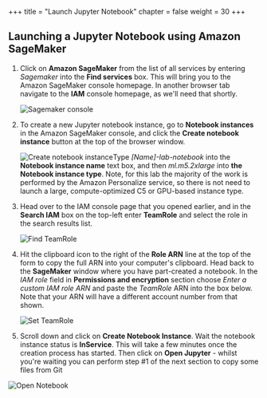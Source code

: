 +++
title = "Launch Jupyter Notebook"
chapter = false
weight = 30
+++

## Launching a Jupyter Notebook using Amazon SageMaker

1. Click on **Amazon SageMaker** from the list of all services by entering *Sagemaker* into the **Find services** box.  This will bring you to the Amazon SageMaker console homepage.  In another browser tab navigate to the **IAM** console homepage, as we'll need that shortly.

   ![Sagemaker console](/images/consoleSMSelect.png)

2. To create a new Jupyter notebook instance, go to **Notebook instances** in the Amazon SageMaker console, and click the **Create notebook instance** button at the top of the browser window.

   ![Create notebook instance](/images/Picture02.png)Type _[Name]-lab-notebook_ into the **Notebook instance name** text box, and then _ml.m5.2xlarge_ into **the Notebook instance type**.  Note, for this lab the majority of the work is performed by the Amazon Personalize service, so there is not need to launch a large, compute-optimized C5 or GPU-based instance type.

3. Head over to the IAM console page that you opened earlier, and in the **Search IAM** box on the top-left enter **TeamRole** and select the role in the search results list.

   ![Find TeamRole](/images/findTeamRole.png)

4. Hit the clipboard icon to the right of the **Role ARN** line at the top of the form to copy the full ARN into your computer's clipboard.  Head back to the **SageMaker** window where you have part-created a notebook.  In the _IAM role_ field in **Permissions and encryption** section choose _Enter a custom IAM role ARN_ and paste the _TeamRole_ ARN into the box below.  Note that your ARN will have a different account number from that shown.

   ![Set TeamRole](/images/setNotebookIAM.png)

5. Scroll down and click on **Create Notebook Instance**.  Wait the notebook instance status is **InService**. This will take a few minutes once the creation process has started.  Then click on **Open Jupyter** - whilst you're waiting you can perform step #1 of the next section to copy some files from Git

![Open Notebook](/images/openNotebook.png)